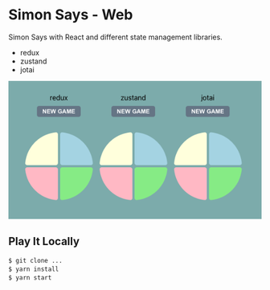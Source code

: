 # Simon Says - Web

Simon Says with React and different state management libraries.

- redux
- zustand
- jotai

![alt text](./assets/sample-2.png)

## Play It Locally

```bash
$ git clone ...
$ yarn install
$ yarn start
```
